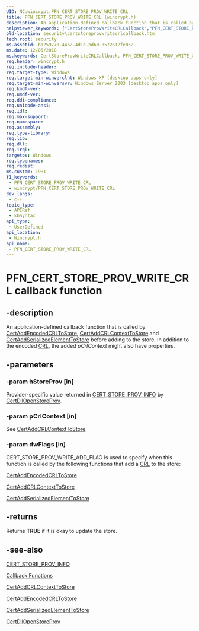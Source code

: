 ```yaml
---
UID: NC:wincrypt.PFN_CERT_STORE_PROV_WRITE_CRL
title: PFN_CERT_STORE_PROV_WRITE_CRL (wincrypt.h)
description: An application-defined callback function that is called by CertAddEncodedCRLToStore, CertAddCRLContextToStore and CertAddSerializedElementToStore before adding to the store.
helpviewer_keywords: ["CertStoreProvWriteCRLCallback","PFN_CERT_STORE_PROV_WRITE_CRL","PFN_CERT_STORE_PROV_WRITE_CRL callback","PFN_CERT_STORE_PROV_WRITE_CRL callback function [Security]","_crypto2_certstoreprovwritecrlcallback","security.certstoreprovwritecrlcallback","wincrypt/PFN_CERT_STORE_PROV_WRITE_CRL"]
old-location: security\certstoreprovwritecrlcallback.htm
tech.root: security
ms.assetid: ba259770-4462-4d1e-bd60-8572612fe032
ms.date: 12/05/2018
ms.keywords: CertStoreProvWriteCRLCallback, PFN_CERT_STORE_PROV_WRITE_CRL, PFN_CERT_STORE_PROV_WRITE_CRL callback, PFN_CERT_STORE_PROV_WRITE_CRL callback function [Security], _crypto2_certstoreprovwritecrlcallback, security.certstoreprovwritecrlcallback, wincrypt/PFN_CERT_STORE_PROV_WRITE_CRL
req.header: wincrypt.h
req.include-header: 
req.target-type: Windows
req.target-min-winverclnt: Windows XP [desktop apps only]
req.target-min-winversvr: Windows Server 2003 [desktop apps only]
req.kmdf-ver: 
req.umdf-ver: 
req.ddi-compliance: 
req.unicode-ansi: 
req.idl: 
req.max-support: 
req.namespace: 
req.assembly: 
req.type-library: 
req.lib: 
req.dll: 
req.irql: 
targetos: Windows
req.typenames: 
req.redist: 
ms.custom: 19H1
f1_keywords:
 - PFN_CERT_STORE_PROV_WRITE_CRL
 - wincrypt/PFN_CERT_STORE_PROV_WRITE_CRL
dev_langs:
 - c++
topic_type:
 - APIRef
 - kbSyntax
api_type:
 - UserDefined
api_location:
 - Wincrypt.h
api_name:
 - PFN_CERT_STORE_PROV_WRITE_CRL
---
```


# PFN_CERT_STORE_PROV_WRITE_CRL callback function


## -description

An application-defined callback function that is called by 
<a href="https://docs.microsoft.com/windows/desktop/api/wincrypt/nf-wincrypt-certaddencodedcrltostore">CertAddEncodedCRLToStore</a>, 
<a href="https://docs.microsoft.com/windows/desktop/api/wincrypt/nf-wincrypt-certaddcrlcontexttostore">CertAddCRLContextToStore</a> and 
<a href="https://docs.microsoft.com/windows/desktop/api/wincrypt/nf-wincrypt-certaddserializedelementtostore">CertAddSerializedElementToStore</a> before adding to the store. In addition to the encoded <a href="https://docs.microsoft.com/windows/desktop/SecGloss/c-gly">CRL</a>, the added <i>pCrlContext</i> might also have properties.

## -parameters

### -param hStoreProv [in]

Provider-specific value returned in 
<a href="https://docs.microsoft.com/windows/desktop/api/wincrypt/ns-wincrypt-cert_store_prov_info">CERT_STORE_PROV_INFO</a> by 
<a href="https://docs.microsoft.com/windows/desktop/api/wincrypt/nc-wincrypt-pfn_cert_dll_open_store_prov_func">CertDllOpenStoreProv</a>.

### -param pCrlContext [in]

See 
<a href="https://docs.microsoft.com/windows/desktop/api/wincrypt/nf-wincrypt-certaddcrlcontexttostore">CertAddCRLContextToStore</a>.

### -param dwFlags [in]

CERT_STORE_PROV_WRITE_ADD_FLAG is used to specify when this function is called by the following functions that add a <a href="https://docs.microsoft.com/windows/desktop/SecGloss/c-gly">CRL</a> to the store: 





<a href="https://docs.microsoft.com/windows/desktop/api/wincrypt/nf-wincrypt-certaddencodedcrltostore">CertAddEncodedCRLToStore</a>



<a href="https://docs.microsoft.com/windows/desktop/api/wincrypt/nf-wincrypt-certaddcrlcontexttostore">CertAddCRLContextToStore</a>



<a href="https://docs.microsoft.com/windows/desktop/api/wincrypt/nf-wincrypt-certaddserializedelementtostore">CertAddSerializedElementToStore</a>

## -returns

Returns <b>TRUE</b> if it is okay to update the store.

## -see-also

<a href="https://docs.microsoft.com/windows/desktop/api/wincrypt/ns-wincrypt-cert_store_prov_info">CERT_STORE_PROV_INFO</a>



<a href="https://docs.microsoft.com/windows/desktop/SecCrypto/cryptography-functions">Callback Functions</a>



<a href="https://docs.microsoft.com/windows/desktop/api/wincrypt/nf-wincrypt-certaddcrlcontexttostore">CertAddCRLContextToStore</a>



<a href="https://docs.microsoft.com/windows/desktop/api/wincrypt/nf-wincrypt-certaddencodedcrltostore">CertAddEncodedCRLToStore</a>



<a href="https://docs.microsoft.com/windows/desktop/api/wincrypt/nf-wincrypt-certaddserializedelementtostore">CertAddSerializedElementToStore</a>



<a href="https://docs.microsoft.com/windows/desktop/api/wincrypt/nc-wincrypt-pfn_cert_dll_open_store_prov_func">CertDllOpenStoreProv</a>

